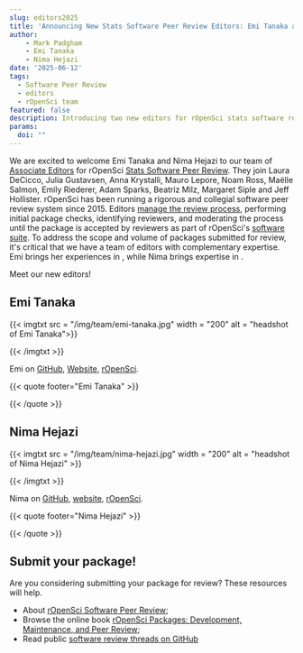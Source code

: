 ```yaml
---
slug: editors2025
title: 'Announcing New Stats Software Peer Review Editors: Emi Tanaka and Nima Hejazi'
author:
    - Mark Padgham
    - Emi Tanaka
    - Nima Hejazi
date: '2025-06-12'
tags:
  - Software Peer Review
  - editors
  - rOpenSci team
featured: false
description: Introducing two new editors for rOpenSci stats software review
params:
  doi: ""
---
```

We are excited to welcome Emi Tanaka and Nima Hejazi to our team of [Associate Editors](/software-review/#editors) for rOpenSci [Stats Software Peer Review](/software-review/).
They join Laura DeCicco, Julia Gustavsen, Anna Krystalli, Mauro Lepore, Noam Ross, Maëlle Salmon, Emily Riederer, Adam Sparks, Beatriz Milz, Margaret Siple and Jeff Hollister.
rOpenSci has been running a rigorous and collegial software peer review system since 2015.
Editors [manage the review process](https://devguide.ropensci.org/editorguide.html), performing initial package checks, identifying reviewers, and moderating the process until the package is accepted by reviewers as part of rOpenSci's [software suite](https://ropensci.org/packages/).
To address the scope and volume of packages submitted for review, it's critical that we have a team of editors with complementary expertise.
Emi brings her experiences in , while Nima brings  expertise in .

Meet our new editors!

## Emi Tanaka

{{< imgtxt src = "/img/team/emi-tanaka.jpg" width = "200" alt = "headshot of Emi Tanaka">}}


{{< /imgtxt >}}

Emi on [GitHub](), [Website](), [rOpenSci](/author/emi-tanaka/).

{{< quote footer="Emi Tanaka" >}}

{{< /quote >}}


## Nima Hejazi

{{< imgtxt src = "/img/team/nima-hejazi.jpg" width = "200" alt = "headshot of Nima Hejazi" >}}



{{< /imgtxt >}}

Nima on [GitHub](), [website](), [rOpenSci](/author/).

{{< quote footer="Nima Hejazi" >}}

{{< /quote >}}

## Submit your package!

Are you considering submitting your package for review? These resources will help.

- About [rOpenSci Software Peer Review](/software-review/);
- Browse the online book [rOpenSci Packages: Development, Maintenance, and Peer Review](https://devguide.ropensci.org/);
- Read public [software review threads on GitHub](https://github.com/ropensci/software-review/issues)

